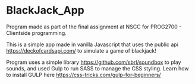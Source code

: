# BlackJack_App
Program made as part of the final assignment at NSCC for PROG2700 - Clientside programming.

This is a simple app made in vanilla Javascript that uses the public api https://deckofcardsapi.com/ to simulate a game of blackjack!

Program uses a simple library https://github.com/sbrl/soundbox to play sounds, and used Gulp to run SASS to manage the CSS styling. Learn how to install GULP here https://css-tricks.com/gulp-for-beginners/
